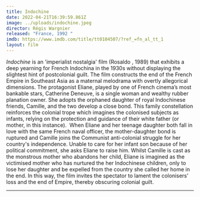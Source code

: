 ```yaml
---
title: Indochine
date: 2022-04-21T16:39:59.861Z
image: ../uploads/indochine.jpeg
director: Régis Wargnier
released: "France, 1992 "
imdb: https://www.imdb.com/title/tt0104507/?ref_=fn_al_tt_1
layout: film
---
```

*Indochine* is an 'imperialist nostalgia' film (Rosaldo , 1989) that exhibits a deep yearning for French Indochina in the 1930s without displaying the slightest hint of postcolonial guilt.  The film constructs the end of the French Empire in Southeast Asia as a maternal melodrama with overtly allegorical dimensions. The  protagonist Eliane, played by one of French cinema’s most bankable stars, Catherine Deneuve, is a single woman and wealthy rubber planation owner. She adopts the orphaned daughter of royal Indochinese friends, Camille, and  the two develop a close bond. This family constellation reinforces the colonial trope which imagines the colonised subjects as infants, relying on the protection and guidance of their white father (or mother, in this instance).  When Eliane and her teenage daughter both fall in love with the same French naval officer, the mother-daughter bond is ruptured and Camille joins the Communist anti-colonial struggle for her country's independence. Unable to care for her infant son because of her political commitment, she asks Eliane to raise him. Whilst Camille is cast as the monstrous mother who abandons her child, Eliane is imagined as the victimised mother who has nurtured the her Indochinese children, only to lose her daughter and be expelled from the country she called her home in the end. In this way, the film invites the spectator to  lament the colonisers’ loss and the end of Empire, thereby obscuring colonial guilt. 



- - -

[](applewebdata://80621CD2-2BC6-4831-A75D-DDC6D60A14FF#_ednref1)